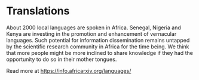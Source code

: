 # Translations

About 2000 local languages are spoken in Africa. Senegal, Nigeria and Kenya are investing in the promotion and enhancement of vernacular languages. Such potential for information dissemination remains untapped by the scientific research community in Africa for the time being. We think that more people might be more inclined to share knowledge if they had the opportunity to do so in their mother tongues. 

Read more at https://info.africarxiv.org/languages/
